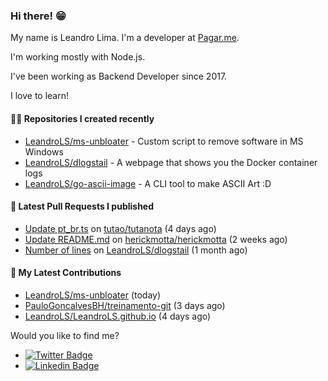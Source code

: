 ### Hi there! 😁 

My name is Leandro Lima. I'm a developer at [Pagar.me](https://pagar.me/).  

I'm working mostly with Node.js. 

I've been working as Backend Developer since 2017. 

I love to learn!  

#### 👨‍💻 Repositories I created recently
- [LeandroLS/ms-unbloater](https://github.com/LeandroLS/ms-unbloater) - Custom script to remove software in MS Windows
- [LeandroLS/dlogstail](https://github.com/LeandroLS/dlogstail) - A webpage that shows you the Docker container logs
- [LeandroLS/go-ascii-image](https://github.com/LeandroLS/go-ascii-image) - A CLI tool to make ASCII Art :D

#### 🔨 Latest Pull Requests I published

- [Update pt_br.ts](https://github.com/tutao/tutanota/pull/4040) on [tutao/tutanota](https://github.com/tutao/tutanota) (4 days ago)
- [Update README.md](https://github.com/herickmotta/herickmotta/pull/1) on [herickmotta/herickmotta](https://github.com/herickmotta/herickmotta) (2 weeks ago)
- [Number of lines](https://github.com/LeandroLS/dlogstail/pull/3) on [LeandroLS/dlogstail](https://github.com/LeandroLS/dlogstail) (1 month ago)

#### :construction_worker: My Latest Contributions

- [LeandroLS/ms-unbloater](https://github.com/LeandroLS/ms-unbloater) (today)
- [PauloGoncalvesBH/treinamento-git](https://github.com/PauloGoncalvesBH/treinamento-git) (3 days ago)
- [LeandroLS/LeandroLS.github.io](https://github.com/LeandroLS/LeandroLS.github.io) (4 days ago)

Would you like to find me?

- [![Twitter Badge](https://img.shields.io/badge/-Twitter-1ca0f1?style=flat-square&labelColor=1ca0f1&logo=twitter&logoColor=white&link=https://twitter.com/le_limasilva)](https://twitter.com/le_limasilva)  
- [![Linkedin Badge](https://img.shields.io/badge/-LinkedIn-blue?style=flat-square&logo=Linkedin&logoColor=white&link=https://www.linkedin.com/in/llimasilva/)](https://www.linkedin.com/in/llimasilva/)  
